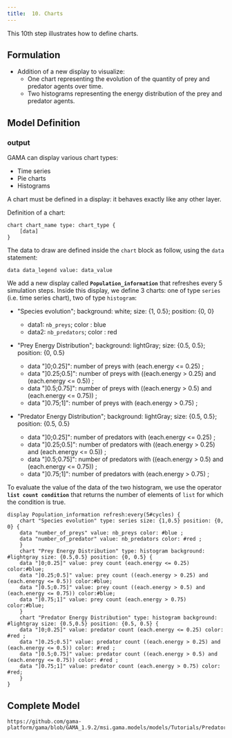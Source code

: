 ```yaml
---
title:  10. Charts
---
```



This 10th step illustrates how to define charts.



## Formulation

* Addition of a new display to visualize:
  * One chart representing the evolution of the quantity of prey and predator agents over time.
  * Two histograms representing the energy distribution of the prey and predator agents.


## Model Definition

### output

GAMA can display various chart types:

* Time series
* Pie charts
* Histograms

A chart must be defined in a display: it behaves exactly like any other layer.

Definition of a chart:

```
chart chart_name type: chart_type {
    [data]
}
```

The data to draw are defined inside the `chart` block as follow, using the `data` statement:

```
data data_legend value: data_value
```

We add a new display called **`Population_information`** that refreshes every 5 simulation steps.
Inside this display, we define 3 charts: one of type `series` (i.e. time series chart), two of type `histogram`:

* "Species evolution"; background: white; size: {1, 0.5}; position: {0, 0}
  * data1: `nb_preys`; color : blue
  * data2: `nb_predators`; color : red

* "Prey Energy Distribution"; background: lightGray; size: {0.5, 0.5}; position: {0, 0.5}
  * data "]0;0.25]": number of preys with (each.energy <= 0.25) ;
  * data "]0.25;0.5]": number of preys with ((each.energy > 0.25) and (each.energy <= 0.5)) ;
  * data "]0.5;0.75]": number of preys with ((each.energy > 0.5) and (each.energy <= 0.75)) ;
  * data "]0.75;1]": number of preys with  (each.energy > 0.75) ;

* "Predator Energy Distribution"; background: lightGray; size: {0.5, 0.5}; position: {0.5, 0.5}
  * data "]0;0.25]": number of predators with (each.energy <= 0.25) ;
  * data "]0.25;0.5]": number of predators with ((each.energy > 0.25) and (each.energy <= 0.5)) ;
  * data "]0.5;0.75]": number of predators with ((each.energy > 0.5) and (each.energy <= 0.75)) ;
  * data "]0.75;1]": number of predators with  (each.energy > 0.75) ;

To evaluate the value of the data of the two histogram, we use the operator **`list count condition`** that returns the number of elements of `list` for which the condition is true.

```
display Population_information refresh:every(5#cycles) {
    chart "Species evolution" type: series size: {1,0.5} position: {0, 0} {
	data "number_of_preys" value: nb_preys color: #blue ;
	data "number_of_predator" value: nb_predators color: #red ;
    }
    chart "Prey Energy Distribution" type: histogram background: #lightgray size: {0.5,0.5} position: {0, 0.5} {
	data "]0;0.25]" value: prey count (each.energy <= 0.25) color:#blue;
	data "]0.25;0.5]" value: prey count ((each.energy > 0.25) and (each.energy <= 0.5)) color:#blue;
	data "]0.5;0.75]" value: prey count ((each.energy > 0.5) and (each.energy <= 0.75)) color:#blue;
	data "]0.75;1]" value: prey count (each.energy > 0.75) color:#blue;
    }
    chart "Predator Energy Distribution" type: histogram background: #lightgray size: {0.5,0.5} position: {0.5, 0.5} {
	data "]0;0.25]" value: predator count (each.energy <= 0.25) color: #red ;
	data "]0.25;0.5]" value: predator count ((each.energy > 0.25) and (each.energy <= 0.5)) color: #red ;
	data "]0.5;0.75]" value: predator count ((each.energy > 0.5) and (each.energy <= 0.75)) color: #red ;
	data "]0.75;1]" value: predator count (each.energy > 0.75) color: #red;
    }
}
```


## Complete Model

```gaml reference
https://github.com/gama-platform/gama/blob/GAMA_1.9.2/msi.gama.models/models/Tutorials/Predator%20Prey/models/Model%2010.gaml
```
